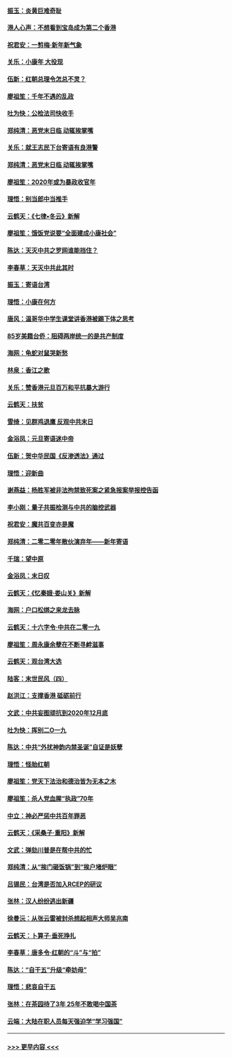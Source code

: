 #### [振玉：炎黄巨难奇耻](../pages/nsc993/n11779632.md?t=01092233) 
#### [港人心声：不想看到宝岛成为第二个香港](../pages/nsc993/n11778817.md?t=01092233) 
#### [祝君安：一剪梅‧新年新气象](../pages/nsc993/n11776340.md?t=01092233) 
#### [关乐：小康年 大役现](../pages/nsc993/n11774213.md?t=01092233) 
#### [伍新：红朝总理令怎总不灵？](../pages/nsc993/n11770813.md?t=01092233) 
#### [廖祖笙：千年不遇的乱政](../pages/nsc993/n11770373.md?t=01092233) 
#### [吐为快：公检法司快收手](../pages/nsc993/n11770359.md?t=01092233) 
#### [郑纯清：恶党末日临 动辄挨掌嘴](../pages/nsc993/n11769912.md?t=01092233) 
#### [关乐：就王志民下台寄语有良港警](../pages/nsc993/n11769903.md?t=01092233) 
#### [郑纯清：恶党末日临 动辄挨掌嘴](../pages/nsc993/n11769356.md?t=01092233) 
#### [廖祖笙：2020年或为暴政收官年](../pages/nsc993/n11768216.md?t=01092233) 
#### [理悟：别当郎中当推手](../pages/nsc993/n11768243.md?t=01092233) 
#### [云鹤天：《七律▪冬云》新解](../pages/nsc993/n11768204.md?t=01092233) 
#### [廖祖笙：饿饭党说要“全面建成小康社会”](../pages/nsc993/n11767482.md?t=01092233) 
#### [陈达：天灭中共之罗网谁能挡住？](../pages/nsc993/n11767465.md?t=01092233) 
#### [李春草：天灭中共此其时](../pages/nsc993/n11767452.md?t=01092233) 
#### [振玉：寄语台湾](../pages/nsc993/n11767432.md?t=01092233) 
#### [理悟：小康在何方](../pages/nsc993/n11767394.md?t=01092233) 
#### [唐风：温哥华中学生课堂讲香港被踢下体之思考](../pages/nsc993/n11766848.md?t=01092233) 
#### [85岁美籍台侨：阻碍两岸统一的是共产制度](../pages/nsc993/n11765043.md?t=01092233) 
#### [海网：龟蛇对鼠哭新愁](../pages/nsc993/n11764895.md?t=01092233) 
#### [林泉：香江之歌](../pages/nsc993/n11764415.md?t=01092233) 
#### [关乐：赞香港元旦百万和平抗暴大游行](../pages/nsc993/n11764382.md?t=01092233) 
#### [云鹤天：扶贫](../pages/nsc993/n11764245.md?t=01092233) 
#### [雪绮：见群鸡退鹰  反观中共末日](../pages/nsc993/n11762112.md?t=01092233) 
#### [金浴凤：元旦寄语迷中帝](../pages/nsc993/n11761788.md?t=01092233) 
#### [伍新：贺中华民国《反渗透法》通过](../pages/nsc993/n11761994.md?t=01092233) 
#### [理悟：迎新曲](../pages/nsc993/n11761152.md?t=01092233) 
#### [谢燕益：杨胜军被非法拘禁致死案之紧急报案举报控告函](../pages/nsc993/n11756134.md?t=01092233) 
#### [李小刚：量子共振检测与中共的脑控武器](../pages/nsc993/n11754518.md?t=01092233) 
#### [祝君安：魔共百变亦是魔](../pages/nsc993/n11754469.md?t=01092233) 
#### [郑纯清：二零二零年散伙演弃年——新年寄语](../pages/nsc993/n11754195.md?t=01092233) 
#### [千瑞：望中原](../pages/nsc993/n11754159.md?t=01092233) 
#### [金浴凤：末日叹](../pages/nsc993/n11752359.md?t=01092233) 
#### [云鹤天：《忆秦娥‧娄山关》新解](../pages/nsc993/n11752348.md?t=01092233) 
#### [海网：户口松绑之来龙去脉](../pages/nsc993/n11752328.md?t=01092233) 
#### [云鹤天：十六字令‧中共在二零一九](../pages/nsc993/n11752305.md?t=01092233) 
#### [廖祖笙：周永康余孽在不断寻衅滋事](../pages/nsc993/n11751013.md?t=01092233) 
#### [云鹤天：观台湾大选](../pages/nsc993/n11751007.md?t=01092233) 
#### [陆客：末世民风（四）](../pages/nsc993/n11749203.md?t=01092233) 
#### [赵洪江：支撑香港 砥砺前行](../pages/nsc993/n11748482.md?t=01092233) 
#### [文武：中共妄图顽抗到2020年12月底](../pages/nsc993/n11748446.md?t=01092233) 
#### [吐为快：挥别二O一九](../pages/nsc993/n11748411.md?t=01092233) 
#### [陈达：中共“外扰神韵内禁圣诞”自证是妖孽](../pages/nsc993/n11748226.md?t=01092233) 
#### [理悟：怪胎红朝](../pages/nsc993/n11748206.md?t=01092233) 
#### [廖祖笙：党天下法治和德治皆为无本之木](../pages/nsc993/n11748135.md?t=01092233) 
#### [廖祖笙：杀人党血腥“执政”70年](../pages/nsc993/n11745144.md?t=01092233) 
#### [中立：神必严惩中共百年罪恶](../pages/nsc993/n11744970.md?t=01092233) 
#### [云鹤天：《采桑子‧重阳》新解](../pages/nsc993/n11744948.md?t=01092233) 
#### [文武：弹劾川普是在帮中共的忙](../pages/nsc993/n11744758.md?t=01092233) 
#### [郑纯清：从“挨门砸饭锅”到“挨户堵炉眼”](../pages/nsc993/n11744745.md?t=01092233) 
#### [吕锡民：台湾是否加入RCEP的研议](../pages/nsc993/n11744701.md?t=01092233) 
#### [张林：汉人纷纷逃出新疆](../pages/nsc993/n11743530.md?t=01092233) 
#### [徐曼沅：从张云雷被封杀想起相声大师吴兆南](../pages/nsc993/n11741816.md?t=01092233) 
#### [云鹤天：卜算子‧垂死挣扎](../pages/nsc993/n11739956.md?t=01092233) 
#### [李春草：唐多令‧红朝的“斗”与“拍”](../pages/nsc993/n11739830.md?t=01092233) 
#### [陈达：“自干五”升级“牵妨母”](../pages/nsc993/n11739724.md?t=01092233) 
#### [理悟：悲哀自干五](../pages/nsc993/n11739547.md?t=01092233) 
#### [张林：在茶园待了3年 25年不敢喝中国茶](../pages/nsc993/n11739240.md?t=01092233) 
#### [云端：大陆在职人员每天强迫学“学习强国”](../pages/nsc993/n11738735.md?t=01092233) 

----
#### [ >>> 更早内容 <<< ](../indexes/nsc993-earlier.md)
